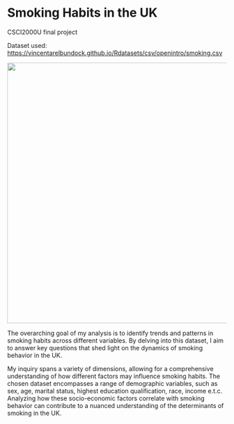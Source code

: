 # Smoking Habits in the UK
 CSCI2000U final project
 
 Dataset used: https://vincentarelbundock.github.io/Rdatasets/csv/openintro/smoking.csv

<div>
    <img src="https://professorramosblog.files.wordpress.com/2018/05/cigarette-is-dangerous.gif" width="900" height="600"/>
</div>

 The overarching goal of my analysis is to identify trends and patterns in smoking habits across different variables. By delving into this dataset, I aim to answer key questions that shed light on the dynamics of smoking behavior in the UK. 
 
 My inquiry spans a variety of dimensions, allowing for a comprehensive understanding of how different factors may influence smoking habits. The chosen dataset encompasses a range of demographic variables, such as sex, age, marital status, highest education qualification, race, income e.t.c. Analyzing how these socio-economic factors correlate with smoking behavior can contribute to a nuanced understanding of the determinants of smoking in the UK.
